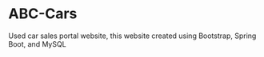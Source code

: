 # ABC-Cars
Used car sales portal website, this website created using Bootstrap, Spring Boot, and MySQL
